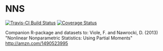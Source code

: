 # NNS

[![Travis-CI Build Status](https://travis-ci.org/merl-dev/NNS.svg?branch=master)](https://travis-ci.org/merl-dev/NNS)
[![Coverage Status](https://img.shields.io/codecov/c/github/merl-dev/NNS/master.svg)](https://codecov.io/github/merl-dev/NNS?branch=master)

Companion R-package and datasets to:
Viole, F. and Nawrocki, D. (2013) "Nonlinear Nonparametric Statistics: Using Partial Moments" http://amzn.com/1490523995
